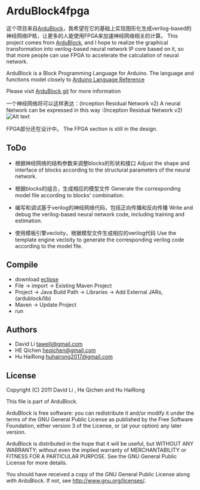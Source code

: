 ArduBlock4fpga
======

这个项目来自[ArduBlock](https://github.com/taweili/ardublock)，我希望在它的基础上实现图形化生成verilog-based的神经网络IP核，让更多的人能使用FPGA来加速神经网络相关的计算。
This project comes from [ArduBlock](https://github.com/taweili/ardublock), and I hope to realize the graphical transformation into verilog-based neural network IP core based on it, so that more people can use FPGA to accelerate the calculation of neural network.

ArduBlock is a Block Programming Language for Arduino. The language and functions model closely to [Arduino Language Reference](http://arduino.cc/en/Reference/HomePage)

Please visit [ArduBlock git](https://github.com/taweili/ardublock) for more information



一个神经网络将可以这样表达：(Inception Residual Network v2)
A neural Network can be expressed in this way :(Inception Residual Network v2)
![Alt text](https://github.com/hhr2015/ardublock4fpga/raw/master/example/Inception_Residual_Network_v2.png)

FPGA部分还在设计中。
The FPGA section is still in the design.

ToDo
----
* 根据神经网络的结构参数来调整blocks的形状和接口
Adjust the shape and interface of blocks according to the structural parameters of the neural network.

* 根据blocks的组合，生成相应的模型文件
Generate the corresponding model file according to blocks' combination.

* 编写和调试基于verilog的神经网络代码，包括正向传播和反向传播
Write and debug the verilog-based neural network code, including training and estimation.

* 使用模板引擎vecloity，根据模型文件生成相应的verilog代码
Use the template engine vecloity to generate the corresponding verilog code according to the model file.

Compile 
----
* download [eclipse](https://www.eclipse.org/downloads/eclipse-packages/)
* File -> import -> Existing Maven Project
* Project -> Java Build Path -> Libraries -> Add External JARs, (ardublock/lib)
* Maven -> Update Project
* run

Authors
----
* David Li taweili@gmail.com
* HE Qichen heqichen@gmail.com
* Hu HaiRong huhairong2017@gmail.com

License
----

Copyright (C) 2011 David Li , He Qichen and Hu HaiRong

This file is part of ArduBlock.

ArduBlock is free software: you can redistribute it and/or modify
it under the terms of the GNU General Public License as published by
the Free Software Foundation, either version 3 of the License, or
(at your option) any later version.

ArduBlock is distributed in the hope that it will be useful,
but WITHOUT ANY WARRANTY; without even the implied warranty of
MERCHANTABILITY or FITNESS FOR A PARTICULAR PURPOSE.  See the
GNU General Public License for more details.

You should have received a copy of the GNU General Public License
along with ArduBlock.  If not, see <http://www.gnu.org/licenses/>.
